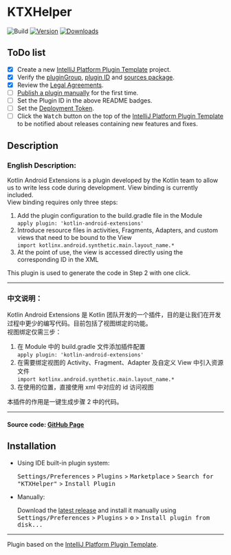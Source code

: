 # KTXHelper

![Build](https://github.com/Aqinn/KTXHelper/workflows/Build/badge.svg)
[![Version](https://img.shields.io/jetbrains/plugin/v/PLUGIN_ID.svg)](https://plugins.jetbrains.com/plugin/PLUGIN_ID)
[![Downloads](https://img.shields.io/jetbrains/plugin/d/PLUGIN_ID.svg)](https://plugins.jetbrains.com/plugin/PLUGIN_ID)

## ToDo list

- [x] Create a new [IntelliJ Platform Plugin Template][template] project.
- [x] Verify the [pluginGroup](/gradle.properties), [plugin ID](/src/main/resources/META-INF/plugin.xml)
  and [sources package](/src/main/kotlin).
- [x] Review the [Legal Agreements](https://plugins.jetbrains.com/docs/marketplace/legal-agreements.html).
- [ ] [Publish a plugin manually](https://plugins.jetbrains.com/docs/intellij/publishing-plugin.html?from=IJPluginTemplate)
  for the first time.
- [ ] Set the Plugin ID in the above README badges.
- [ ] Set the [Deployment Token](https://plugins.jetbrains.com/docs/marketplace/plugin-upload.html).
- [ ] Click the <kbd>Watch</kbd> button on the top of the [IntelliJ Platform Plugin Template][template] to be notified
  about releases containing new features and fixes.

## Description

<!-- Plugin description -->
<h3>English Description:</h3>
Kotlin Android Extensions is a plugin developed by the Kotlin team to allow us to write less code during development. View binding is currently included.<br>
View binding requires only three steps:<br>
<ol>
  <li>
    Add the plugin configuration to the build.gradle file in the Module<br>
    <code>apply plugin: 'kotlin-android-extensions'</code>
  </li>
  <li>
    Introduce resource files in activities, Fragments, Adapters, and custom views that need to be bound to the View<br>
    <code>import kotlinx.android.synthetic.main.layout_name.*</code>
  </li>
  <li>
    At the point of use, the view is accessed directly using the corresponding ID in the XML
  </li>
</ol>
This plugin is used to generate the code in Step 2 with one click.
<hr/>
<h3>中文说明：</h3>
Kotlin Android Extensions 是 Kotlin 团队开发的一个插件，目的是让我们在开发过程中更少的编写代码。目前包括了视图绑定的功能。<br>
视图绑定仅需三步：<br>
<ol>
  <li>
    在 Module 中的 build.gradle 文件添加插件配置<br>
    <code>apply plugin: 'kotlin-android-extensions'</code>
  </li>
  <li>
    在需要绑定视图的 Activity、Fragment、Adapter 及自定义 View 中引入资源文件<br>
    <code>import kotlinx.android.synthetic.main.layout_name.*</code>
  </li>
  <li>
    在使用的位置，直接使用 xml 中对应的 id 访问视图
  </li>
</ol>
本插件的作用是一键生成步骤 2 中的代码。
<hr/>
<h4>Source code: <a href="https://github.com/Aqinn/KTXHelper">GitHub Page</a></h4>
<!-- Plugin description end -->

## Installation

- Using IDE built-in plugin system:

  <kbd>Settings/Preferences</kbd> > <kbd>Plugins</kbd> > <kbd>Marketplace</kbd> > <kbd>Search for "KTXHelper"</kbd> >
  <kbd>Install Plugin</kbd>

- Manually:

  Download the [latest release](https://github.com/Aqinn/KTXHelper/releases/latest) and install it manually using
  <kbd>Settings/Preferences</kbd> > <kbd>Plugins</kbd> > <kbd>⚙️</kbd> > <kbd>Install plugin from disk...</kbd>

---
Plugin based on the [IntelliJ Platform Plugin Template][template].

[template]: https://github.com/JetBrains/intellij-platform-plugin-template
